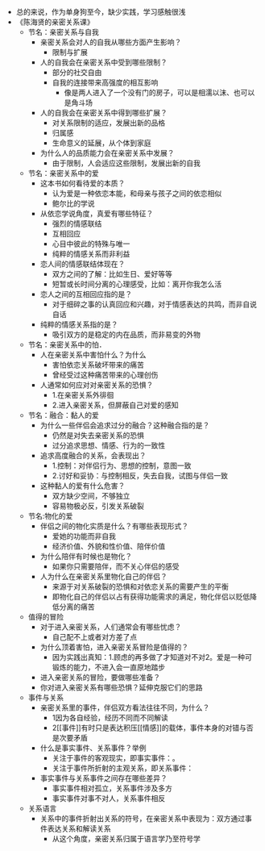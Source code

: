 - 总的来说，作为单身狗至今，缺少实践，学习感触很浅
- 《陈海贤的亲密关系课》  
    - 节名：亲密关系与自我  
        - 亲密关系会对人的自我从哪些方面产生影响？  
            - 限制与扩展  
        - 人的自我会在亲密关系中受到哪些限制？  
            - 部分的社交自由  
            - 自我的连接带来高强度的相互影响  
                - 像是两人进入了一个没有门的房子，可以是相濡以沫、也可以是角斗场
        - 人的自我会在亲密关系中得到哪些扩展？  
            - 对关系限制的适应，发展出新的品格  
            - 归属感  
            - 生命意义的延展，从个体到家庭  
        - 为什么人的品质能力会在亲密关系中发展？  
            - 由于限制，人会适应这些限制，发展出新的自我 
    - 节名：亲密关系中的爱  
        - 这本书如何看待爱的本质？  
            - 认为爱是一种依恋本能，和母亲与孩子之间的依恋相似  
            - 鲍尔比的学说  
        - 从依恋学说角度，真爱有哪些特征？  
            - 强烈的情感联结  
            - 互相回应  
            - 心目中彼此的特殊与唯一  
            - 纯粹的情感关系而非利益  
        - 恋人间的情感联结体现在？  
            - 双方之间的了解：比如生日、爱好等等  
            - 短暂或长时间分离的心理感受，比如：离开你我怎么活  
        - 恋人之间的互相回应指的是？  
            - 对于细碎之事的认真回应和兴趣，对于情感表达的共鸣，而非自说自话  
        - 纯粹的情感关系指的是？  
            - 吸引双方的是稳定的内在品质，而非易变的外物  
    - 节名：亲密关系中的怕．  
        - 人在亲密关系中害怕什么？为什么  
            - 害怕依恋关系破坏带来的痛苦  
            - 曾经受过这种痛苦带来的心理创伤  
        - 人通常如何应对对亲密关系的恐惧？  
            - 1.在亲密关系外徘徊  
            - 2.进入亲密关系，但屏蔽自己对爱的感知  
    - 节名：融合：黏人的爱  
        - 为什么一些伴侣会追求过分的融合？这种融合指的是？  
            - 仍然是对失去亲密关系的恐惧  
            - 过分追求思想、情感、行为的一致性  
        - 追求高度融合的关系，会表现出？  
            - 1.控制：对伴侣行为、思想的控制，意图一致  
            - 2.讨好和妥协：与控制相反，失去自我，试图与伴侣一致  
        - 这种黏人的爱有什么危害？  
            - 双方缺少空间，不够独立  
            - 容易物极必反，引发关系破裂  
    - 节名:物化的爱  
        - 伴侣之间的物化实质是什么？有哪些表现形式？  
            - 爱她的功能而非自我  
            - 经济价值、外貌和性价值、陪伴价值  
        - 为什么陪伴有时候也是物化？  
            - 如果你只需要陪伴，而不关心伴侣的感受  
        - 人为什么在亲密关系里物化自己的伴侣？  
            - 来源于对关系破裂的恐惧和对依恋关系的需要产生的平衡  
            - 即物化自己的伴侣以占有获得功能需求的满足，物化伴侣以贬低降低分离的痛苦  
    - 值得的冒险  
        - 对于进入亲密关系，人们通常会有哪些忧虑？  
            - 自己配不上或者对方差了点  
        - 为什么顶着害怕，进入亲密关系冒险是值得的？  
            - 因为实践出真知：1.顾虑的再多做了才知道对不对2。爱是一种可锻炼的能力，不进入会一直原地踏步  
        - 进入亲密关系的冒险，要做哪些准备？  
        - 你对进入亲密关系有哪些恐惧？延伸克服它们的思路  
    - 事件与关系  
        - 亲密关系里的事件，伴侣双方看法往往不同，为什么？  
            - 1因为各自经验，经历不同而不同解读  
            - 2[[事件]]有时只是表达积压[[情感]]的载体，事件本身的对错与否是次要矛盾  
        - 什么是事实事件、关系事件？举例  
            - 关注于事件的客观现实，即事实事件：。   
            - 关注于事件所折射的主观关系，即关系事件：  
        - 事实事件与关系事件之间存在哪些差异？   
            - 事实事件相对孤立，关系事件涉及多方  
            - 事实事件对事不对人，关系事件相反  
    - 关系语言  
        - 关系中的事件折射出关系的符号，在亲密关系中表现为：双方通过事件表达关系和解读关系  
            - 从这个角度，亲密关系归属于语言学乃至符号学